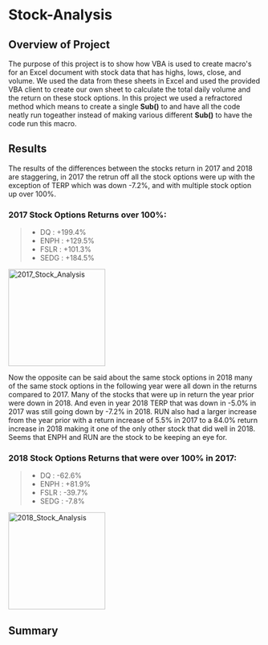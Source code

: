 # Stock-Analysis

## Overview of Project
The purpose of this project is to show how VBA is used to create macro's for an Excel document with stock data that has highs, lows, close, and volume. We used the data from these sheets in Excel and used the provided VBA client to create our own sheet to calculate the total daily volume and the return on these stock options. In this project we used a refractored method which means to create a single **Sub()** to and have all the code neatly run togeather instead of making various different **Sub()** to have the code run this macro.
## Results
The results of the differences between the stocks return in 2017 and 2018 are staggering, in 2017 the retrun off all the stock options were up with the exception of TERP which was down -7.2%, and with multiple stock option up over 100%.
### 2017 Stock Options Returns over 100%:
> - DQ : +199.4%
> - ENPH : +129.5%
> - FSLR : +101.3%
> - SEDG : +184.5%
<img width="193" alt="2017_Stock_Analysis" src="https://user-images.githubusercontent.com/97326526/158070437-182fd823-8d9e-4b4d-a87e-7adc82a2ad00.PNG">


Now the opposite can be said about the same stock options in 2018 many of the same stock options in the following year were all down in the returns compared to 2017. Many of the stocks that were up in return the year prior were down in 2018. And even in year 2018 TERP that was down in -5.0% in 2017 was still going down by -7.2% in 2018. RUN also had a larger increase from the year prior with a return increase of 5.5% in 2017 to a 84.0% return increase in 2018 making it one of the only other stock that did well in 2018. Seems that ENPH and RUN are the stock to be keeping an eye for.
### 2018 Stock Options Returns that were over 100% in 2017:
> -  DQ : -62.6%
> - ENPH : +81.9%
> - FSLR : -39.7%
> - SEDG : -7.8%
<img width="193" alt="2018_Stock_Analysis" src="https://user-images.githubusercontent.com/97326526/158070448-24ceb90f-0bcc-4779-ae91-de428c8ec05c.PNG">


## Summary





